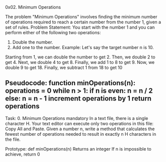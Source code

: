 0x02. Minimum Operations

The problem "Minimum Operations" involves finding the minimum number of operations required to reach a certain number from the number 1, given a set of rules.
Problem Statement:
You start with the number 1 and you can perform either of the following two operations:
1. Double the number.
2. Add one to the number.
Example:
Let's say the target number n is 10.

Starting from 1, we can double the number to get 2.
Then, we double 2 to get 4.
Next, we double 4 to get 8.
Finally, we add 1 to 8 to get 9.
Now, we double 9 to get 18.
Finally, we subtract 1 from 18 to get 10

Pseudocode:
function minOperations(n):
    operations = 0
    while n > 1:
        if n is even:
            n = n / 2
        else:
            n = n - 1
        increment operations by 1
    return operations
-------------------------------------------------
Task:
0. Minimum Operations
mandatory
In a text file, there is a single character H. Your text editor can execute only two operations in this file: Copy All and Paste. Given a number n, write a method that calculates the fewest number of operations needed to result in exactly n H characters in the file.

Prototype: def minOperations(n)
Returns an integer
If n is impossible to achieve, return 0